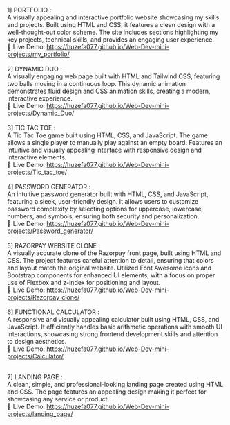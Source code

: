 1] PORTFOLIO :  
A visually appealing and interactive portfolio website showcasing my skills and projects. Built using HTML and CSS, it features a clean design with a well-thought-out color scheme. The site includes sections highlighting my key projects, technical skills, and provides an engaging user experience.
<br>
🔗 Live Demo: https://huzefa077.github.io/Web-Dev-mini-projects/my_portfolio/
<br>
<br>
2] DYNAMIC DUO :  
A visually engaging web page built with HTML and Tailwind CSS, featuring two balls moving in a continuous loop. This dynamic animation demonstrates fluid design and CSS animation skills, creating a modern, interactive experience.
<br>
🔗 Live Demo: https://huzefa077.github.io/Web-Dev-mini-projects/Dynamic_Duo/
<br>
<br>
3] TIC TAC TOE :  
A Tic Tac Toe game built using HTML, CSS, and JavaScript. The game allows a single player to manually play against an empty board. Features an intuitive and visually appealing interface with responsive design and interactive elements. 
<br>
🔗 Live Demo: https://huzefa077.github.io/Web-Dev-mini-projects/Tic_tac_toe/
<br>
<br>
4] PASSWORD GENERATOR :  
An intuitive password generator built with HTML, CSS, and JavaScript, featuring a sleek, user-friendly design. It allows users to customize password complexity by selecting options for uppercase, lowercase, numbers, and symbols, ensuring both security and personalization.
<br>
🔗 Live Demo: https://huzefa077.github.io/Web-Dev-mini-projects/Password_generator/
<br>
<br>
5] RAZORPAY WEBSITE CLONE :   
A visually accurate clone of the Razorpay front page, built using HTML and CSS. The project features careful attention to detail, ensuring that colors and layout match the original website. Utilized Font Awesome icons and Bootstrap components for enhanced UI elements, with a focus on proper use of Flexbox and z-index for positioning and layout.
<br>
🔗 Live Demo: https://huzefa077.github.io/Web-Dev-mini-projects/Razorpay_clone/
<br>
<br>
6] FUNCTIONAL CALCULATOR :  
A responsive and visually appealing calculator built using HTML, CSS, and JavaScript. It efficiently handles basic arithmetic operations with smooth UI interactions, showcasing strong frontend development skills and attention to design aesthetics.
<br>
🔗 Live Demo: https://huzefa077.github.io/Web-Dev-mini-projects/Calculator/
<br>
<br>

7] LANDING PAGE :  
A clean, simple, and professional-looking landing page created using HTML and CSS. The page features an appealing design making it perfect for showcasing any service or product.
<br>
🔗 Live Demo: https://huzefa077.github.io/Web-Dev-mini-projects/landing_page/
<br>
<br>

